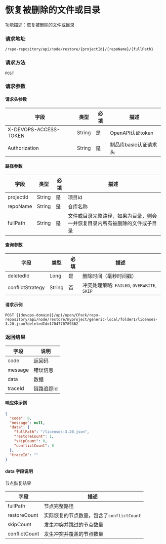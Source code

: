 # 恢复被删除的文件或目录
功能描述：恢复被删除的文件或目录

### 请求地址
```
/repo-repository/api/node/restore/{projectId}/{repoName}/{fullPath}
```

### 请求方法

`POST`

### 请求参数

#### 请求头参数

| 字段                  | 类型   | 必填 | 描述                  |
| --------------------- | ------ | ---- | --------------------- |
| X-DEVOPS-ACCESS-TOKEN | String | 是   | OpenAPI认证token      |
| Authorization         | String | 是   | 制品库basic认证请求头 |

#### 路径参数

| 字段      | 类型   | 必填 | 描述                                                         |
| --------- | ------ | ---- | ------------------------------------------------------------ |
| projectId | String | 是   | 项目id                                                       |
| repoName  | String | 是   | 仓库名称                                                     |
| fullPath  | String | 是   | 文件或目录完整路径，如果为目录，则会一并恢复目录内所有被删除的文件或子目录 |

#### 查询参数

| 字段             | 类型   | 必填 | 描述                                        |
| ---------------- | ------ | ---- | ------------------------------------------- |
| deletedId        | Long   | 是   | 删除时间（毫秒时间戳）                      |
| conflictStrategy | String | 否   | 冲突处理策略: `FAILED`, `OVERWRITE`, `SKIP` |

#### 请求示例

```http
POST {{devops-domain}}/api/open/CPack/repo-repository/api/node/restore/myproject/generic-local/folder1/licenses-3.20.json?deletedId=1704770789362
```



### 返回结果

| 字段      | 说明     |
|---------|--------|
| code    | 返回码    |
| message | 错误信息   |
| data    | 数据     |
| traceId | 链路追踪id |

#### 响应体示例

```json
{
  "code": 0,
  "message": null,
  "data": {
    "fullPath": "/licenses-3.20.json",
    "restoreCount": 1,
    "skipCount": 0,
    "conflictCount": 0
  },
  "traceId": ""
}
```

#### data 字段说明

节点恢复结果

| 字段            | 描述                           |
|---------------|------------------------------|
| fullPath      | 节点完整路径                       |
| restoreCount  | 实际恢复的节点数量，包含了`conflictCount` |
| skipCount     | 发生冲突并跳过的节点数量                 |
| conflictCount | 发生冲突并覆盖的节点数量                 |


